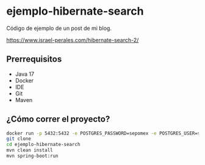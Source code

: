 # ejemplo-hibernate-search

Código de ejemplo de un post de mi blog.

https://www.israel-perales.com/hibernate-search-2/

## Prerrequisitos

* Java 17
* Docker
* IDE
* Git
* Maven

## ¿Cómo correr el proyecto?

```bash
docker run -p 5432:5432 -e POSTGRES_PASSWORD=sepomex -e POSTGRES_USER=sepomex -d jesusperales/sepomex-db-postgresql:latest
git clone
cd ejemplo-hibernate-search
mvn clean install
mvn spring-boot:run
```

